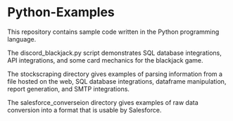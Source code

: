 # Python-Examples
This repository contains sample code written in the Python programming language.

The discord_blackjack.py script demonstrates SQL database integrations, API integrations, and some card mechanics for the blackjack game.

The stockscraping directory gives examples of parsing information from a file hosted on the web, SQL database integrations, dataframe manipulation, report generation, and SMTP integrations.

The salesforce_converseion directory gives examples of raw data conversion into a format that is usable by Salesforce.
